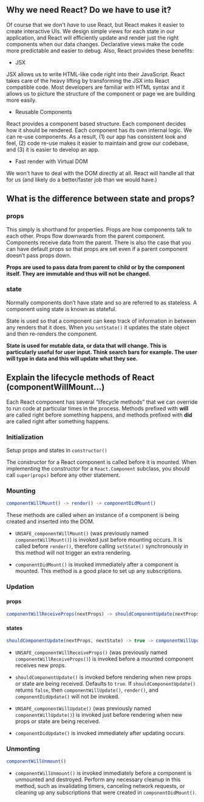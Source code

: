 ## Why we need React? Do we have to use it?

Of course that we don't *have* to use React, but React makes it easier to create interactive UIs. We design simple views for each state in our application, and React will efficiently update and render just the right components when our data changes. Declarative views make the code more predictable and easier to debug. Also, React provides these benefits:

* JSX

JSX allows us to write HTML-like code right into their JavaScript. React takes care of the heavy lifting by transforming the JSX into React compatible code. Most developers are familiar with HTML syntax and it allows us to picture the structure of the component or page we are building more easily.

* Reusable Components

React provides a component based structure. Each component decides how it should be rendered. Each component has its own internal logic. We can re-use components. As a result, (1) our app has consistent look and feel, (2) code re-use makes it easier to maintain and grow our codebase, and (3) it is easier to develop an app.

* Fast render with Virtual DOM

We won't have to deal with the DOM directly at all. React will handle all that for us (and likely do a better/faster job than we would have.)


## What is the difference between state and props?

### props

This simply is shorthand for properties. Props  are how components talk to each other. Props flow downwards from the parent component. Components receive data from the parent. There is also the case that you can have default props so that props are set even if a parent component doesn’t pass props down.

**Props are used to pass data from parent to child or by the component itself. They are immutable and thus will not be changed.**

### state

Normally components don’t have state and so are referred to as stateless. A component using state is known as stateful.

State is used so that a component can keep track of information in between any renders that it does. When you `setState()` it updates the state object and then re-renders the component. 

**State is used for mutable data, or data that will change. This is particularly useful for user input. Think search bars for example. The user will type in data and this will update what they see.**

## Explain the lifecycle methods of React (componentWillMount...)

Each React component has several “lifecycle methods” that we can override to run code at particular times in the process. Methods prefixed with **will** are called right before something happens, and methods prefixed with **did** are called right after something happens.

### Initialization
Setup props and states in `constructor()`

The constructor for a React component is called before it is mounted. When implementing the constructor for a `React.Component` subclass, you should call `super(props)` before any other statement. 

### Mounting
```js
componentWillMount() -> render() -> componentDidMount()
```

These methods are called when an instance of a component is being created and inserted into the DOM.

* `UNSAFE_componentWillMount()` (was previously named `componentWillMount()`) is invoked just before mounting occurs. It is called before `render()`, therefore calling `setState()` synchronously in this method will not trigger an extra rendering. 

* `componentDidMount()` is invoked immediately after a component is mounted. This method is a good place to set up any subscriptions.

### Updation
#### props
```js
componentWillReceiveProps(nextProps) -> shouldComponentUpdate(nextProps, nextState) -> true -> componentWillUpdate() -> render() -> componentDidUpdate(prevProps, prevState, snapshot)
```

#### states
```js
shouldComponentUpdate(nextProps, nextState) -> true -> componentWillUpdate() -> render() -> componentDidUpdate(prevProps, prevState, snapshot)
```

* `UNSAFE_componentWillReceiveProps()` (was previously named `componentWillReceiveProps()`) is invoked before a mounted component receives new props. 

* `shouldComponentUpdate()` is invoked before rendering when new props or state are being received. Defaults to `true`. If `shouldComponentUpdate()` returns `false`, then `componentWillUpdate()`, `render()`, and `componentDidUpdate()` will not be invoked.

* `UNSAFE_componentWillUpdate()` (was previously named `componentWillUpdate()`) is invoked just before rendering when new props or state are being received. 

* `componentDidUpdate()` is invoked immediately after updating occurs. 

### Unmonting
```js
componentWillUnmount()
```

* `componentWillUnmount()` is invoked immediately before a component is unmounted and destroyed. Perform any necessary cleanup in this method, such as invalidating timers, canceling network requests, or cleaning up any subscriptions that were created in `componentDidMount()`.

